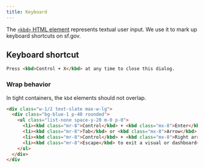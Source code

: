 ```yaml
---
title: Keyboard
---
```


The [`<kbd>` HTML element][kbd] represents textual user input.
We use it to mark up keyboard shortcuts on sf.gov.

## Keyboard shortcut

```html
Press <kbd>Control + X</kbd> at any time to close this dialog.
```

### Wrap behavior

In tight containers, the `kbd` elements should not overlap.

```html
<div class="w-1/2 text-slate max-w-lg">
  <div class="bg-blue-1 p-40 rounded">
    <ul class="list-none space-y-20 m-0 p-0">
      <li><kbd class="mr-8">Control</kbd> + <kbd class="mx-8">Enter</kbd> to enter the dashboard</li>
      <li><kbd class="mr-8">Tab</kbd> or <kbd class="mx-8">Arrow</kbd> to move between visuals</li>
      <li><kbd class="mr-8">Control</kbd> + <kbd class="mx-8">Right arrow</kbd> to enter a visual or filter</li>
      <li><kbd class="mr-8">Escape</kbd> to exit a visual or dashboard</li>
    </ul>
  </div>
</div
```

[kbd]: https://developer.mozilla.org/en-US/docs/Web/HTML/Element/kbd
